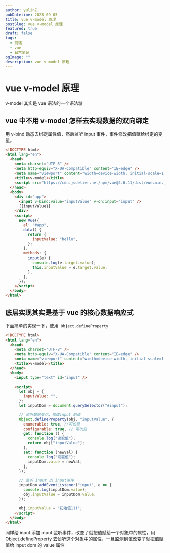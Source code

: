 ```yaml
---
author: yulinZ
pubDatetime: 2023-09-05
title: vue v-model 原理
postSlug: vue v-model 原理
featured: true
draft: false
tags:
  - 前端
  - vue
  - 日常笔记
ogImage: ""
description: vue v-model 原理
---
```


# vue v-model 原理

v-model 其实是 vue 语法的一个语法糖

## vue 中不用 v-model 怎样去实现数据的双向绑定

用 v-bind 动态去绑定属性值，然后监听 input 事件，事件修改把值赋给绑定的变量。

```html
<!DOCTYPE html>
<html lang="en">
  <head>
    <meta charset="UTF-8" />
    <meta http-equiv="X-UA-Compatible" content="IE=edge" />
    <meta name="viewport" content="width=device-width, initial-scale=1.0" />
    <title>v-model</title>
    <script src="https://cdn.jsdelivr.net/npm/vue@2.6.11/dist/vue.min.js"></script>
  </head>
  <body>
    <div id="app">
      <input v-bind:value="inputValue" v-on:input="input" />
      {{inputValue}}
    </div>
    <script>
      new Vue({
        el: "#app",
        data() {
          return {
            inputValue: "hello",
          };
        },
        methods: {
          input(e) {
            console.log(e.target.value);
            this.inputValue = e.target.value;
          },
        },
      });
    </script>
  </body>
</html>
```

## 底层实现其实是基于 vue 的核心数据响应式

下面简单的实现一下，使用` Object.defineProperty`

```html
<!DOCTYPE html>
<html lang="en">
  <head>
    <meta charset="UTF-8" />
    <meta http-equiv="X-UA-Compatible" content="IE=edge" />
    <meta name="viewport" content="width=device-width, initial-scale=1.0" />
    <title>v-model</title>
  </head>
  <body>
    <input type="text" id="input" />

    <script>
      let obj = {
        inputValue: "",
      };
      let inputDom = document.querySelector("#input");

      // 侦听数据变化，修改input 的值
      Object.defineProperty(obj, "inputValue", {
        enumerable: true, //可枚举
        configurable: true, // 可改变
        get: function () {
          console.log("读取值");
          return obj["inputValue"];
        },
        set: function (newVal) {
          console.log("设置值");
          inputDom.value = newVal;
        },
      });

      // 监听 input 的 input事件
      inputDom.addEventListener("input", e => {
        console.log(inputDom.value);
        obj.inputValue = inputDom.value;
      });

      obj.inputValue = "初始值111";
    </script>
  </body>
</html>
```

同样给 input 添加 input 监听事件，改变了就把值赋给一个对象中的属性，用 Object.defineProperty 去侦听这个对象中的属性，一旦监测到值改变了就把值赋值给 input dom 的 value 属性
